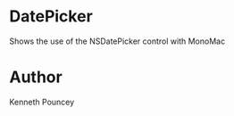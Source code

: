 DatePicker
==========

Shows the use of the NSDatePicker control with MonoMac

Author
======
Kenneth Pouncey
